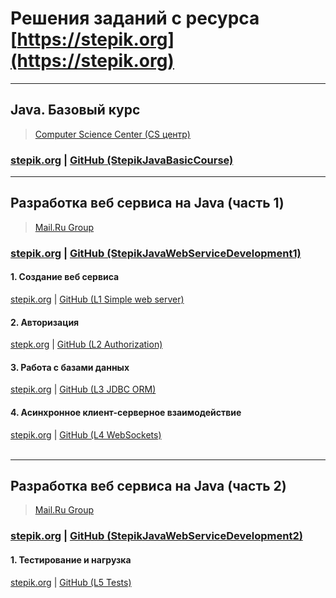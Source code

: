 # Решения заданий с ресурса [https://stepik.org](https://stepik.org)

---

## Java. Базовый курс 
> [Computer Science Center (CS центр)](https://stepik.org/org/compscicenter)
### [stepik.org](https://stepik.org/course/187/syllabus) | [GitHub (StepikJavaBasicCourse)](https://github.com/sergbelov/Stepik/tree/StepikJavaBasicCourse/StepikJavaBasicCourse)

---

## Разработка веб сервиса на Java (часть 1)
> [Mail.Ru Group](https://stepik.org/org/mailru)
### [stepik.org](https://stepik.org/course/146/syllabus) | [GitHub (StepikJavaWebServiceDevelopment1)](https://github.com/sergbelov/Stepik/tree/StepikJavaWebServiceDevelopment/StepikJavaWebServiceDevelopment1)<br>

#### 1. Создание веб сервиса 
[stepik.org](https://stepik.org/lesson/12196/step/12?unit=2765) |
[GitHub (L1 Simple web server)](https://github.com/sergbelov/Stepik/tree/StepikJavaWebServiceDevelopment/StepikJavaWebServiceDevelopment1/L1%20Simple%20web%20server)<br>

#### 2. Авторизация 
[stepk.org](https://stepik.org/lesson/12497/step/15?unit=2967) |
[GitHub (L2 Authorization)](https://github.com/sergbelov/Stepik/tree/StepikJavaWebServiceDevelopment/StepikJavaWebServiceDevelopment1/L2%20Authorization)<br>

#### 3. Работа с базами данных 
[stepik.org](https://stepik.org/lesson/12405/step/15?unit=2835) |
[GitHub (L3 JDBC ORM)](https://github.com/sergbelov/Stepik/tree/StepikJavaWebServiceDevelopment/StepikJavaWebServiceDevelopment1/L3%20JDBC%20ORM)<br>

#### 4. Асинхронное клиент-серверное взаимодействие 
[stepik.org](https://stepik.org/lesson/12402/step/1?unit=2832) |
[GitHub (L4 WebSockets)](https://github.com/sergbelov/Stepik/tree/StepikJavaWebServiceDevelopment/StepikJavaWebServiceDevelopment1/L4%20WebSockets)<br><br>

---

## Разработка веб сервиса на Java (часть 2)
> [Mail.Ru Group](https://stepik.org/org/mailru)
### [stepik.org](https://stepik.org/course/186/syllabus) | [GitHub (StepikJavaWebServiceDevelopment2)](https://github.com/sergbelov/Stepik/tree/StepikJavaWebServiceDevelopment/StepikJavaWebServiceDevelopment2)<br>

#### 1. Тестирование и нагрузка
[stepik.org](https://stepik.org/lesson/20594/step/1?unit=4798) |
[GitHub (L5 Tests)](https://github.com/sergbelov/Stepik/tree/StepikJavaWebServiceDevelopment/StepikJavaWebServiceDevelopment2/L5%20Tests)<br>
